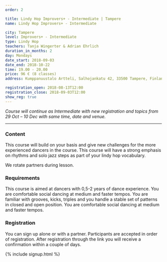 ```yaml
---
order: 2

title: Lindy Hop Improvers+ - Intermediate | Tampere
name: Lindy Hop Improvers+ - Intermediate

city: Tampere
level: Improvers+ - Intermediate
type: Lindy Hop
teachers: Tanja Wingerter & Adrian Ehrlich 
duration_in_months: 2
day: Mondays
date_start: 2018-09-03
date_end: 2018-10-22
time: 19.00 - 20.00
price: 96 € (8 classes)
address: Kumppanuustalo Artteli, Salhojankatu 42, 33500 Tampere, Finland

registration_open: 2018-08-13T12:00
registration_close: 2018-09-03T12:00
show_reg: true
---
```


_Course will continue as Intermediate with new registration and topics from 29 Oct – 10 Dec with same time, date and venue._

---

### Content
This course will build on your basis and give new challenges for the more experienced dancers in the course. This course will have a strong emphasis on rhythms and solo jazz steps as part of your lindy hop vocabulary.

We rotate partners during lesson.

### Requirements
This course is aimed at dancers with 0,5-2 years of dance experience. You are comfortable social dancing at medium and faster tempos.  You are familiar with grooves, kicks, triples and you handle a stable set of patterns in closed and open position. You are comfortable social dancing at medium and faster tempos. 

### Registration
You can sign up alone or with a partner. Participants are accepted in order of registration. After registration through the link you will receive a confirmation within a couple of days.

{% include signup.html %}

